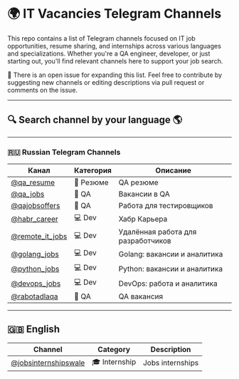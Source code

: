# 🌍 IT Vacancies Telegram Channels

This repo contains a list of Telegram channels focused on IT job opportunities, resume sharing, and
internships across various languages and specializations. Whether you're a QA engineer, developer,
or just starting out, you'll find relevant channels here to support your job search.

📌 There is an open issue for expanding this list. Feel free to contribute by suggesting new
channels or editing descriptions via pull request or comments on the issue.

---

## 🔍 Search channel by your language 🌎

---

### 🇷🇺 Russian Telegram Channels

| Канал                                          | Категория | Описание                           |
| ---------------------------------------------- | --------- | ---------------------------------- |
| [@qa_resume](https://t.me/qa_resumes)          | 📄 Резюме | QA резюме                          |
| [@qa_jobs](https://t.me/qa_jobs)               | 🧪 QA     | Вакансии в QA                      |
| [@qajobsoffers](https://t.me/qajobsoffers)     | 🧪 QA     | Работа для тестировщиков           |
| [@habr_career](https://t.me/habr_career)       | 💻 Dev    | Хабр Карьера                       |
| [@remote_it_jobs](https://t.me/remote_it_jobs) | 💻 Dev    | Удалённая работа для разработчиков |
| [@golang_jobs](https://t.me/golang_jobs)       | 💻 Dev    | Golang: вакансии и аналитика       |
| [@python_jobs](https://t.me/python_jobs)       | 💻 Dev    | Python: вакансии и аналитика       |
| [@devops_jobs](https://t.me/devops_jobs)       | 💻 Dev    | DevOps: работа и аналитика         |
| [@rabotadlaqa](https://t.me/rabotadlaqa)       | 🧪 QA     | QA вакансия                        |

---

## 🇬🇧 English

| Channel                                                  | Category      | Description      |
| -------------------------------------------------------- | ------------- | ---------------- |
| [@jobsinternshipswale](https://t.me/jobsinternshipswale) | 🎓 Internship | Jobs internships |
